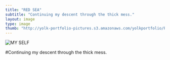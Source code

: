 ```yaml
---
title: "RED SEA"
subtitle: "Continuing my descent through the thick mess."
layout: image
type: image
thumb: "http://yolk-portfolio-pictures.s3.amazonaws.com/yolkportfolio/REDSEA-thumb.jpg"
---
```



![MY SELF](http://yolk-portfolio-pictures.s3.amazonaws.com/yolkportfolio/REDSEA.jpg)

#Continuing my descent through the thick mess.
